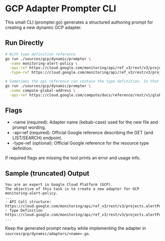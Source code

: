 # GCP Adapter Prompter CLI

This small CLI (prompter.go) generates a structured authoring prompt for creating a new dynamic GCP adapter.

## Run Directly
```bash
# With type definition reference
go run ./sources/gcp/dynamic/prompter \
  -name monitoring-alert-policy \
  -api-ref https://cloud.google.com/monitoring/api/ref_v3/rest/v3/projects.alertPolicies/get \
  -type-ref https://cloud.google.com/monitoring/api/ref_v3/rest/v3/projects.alertPolicies#AlertPolicy

# Sometimes the api reference can contain the type definition. In that case we can skip this reference.
go run ./sources/gcp/dynamic/prompter \
  -name compute-global-address \
  -api-ref https://cloud.google.com/compute/docs/reference/rest/v1/globalAddresses/get
```

## Flags
- -name (required): Adapter name (kebab-case) used for the new file and prompt wording.
- -api-ref (required): Official Google reference describing the GET (and LIST/SEARCH) endpoint.
- -type-ref (optional): Official Google reference for the resource type definition.

If required flags are missing the tool prints an error and usage info.

## Sample (truncated) Output
```
You are an expert in Google Cloud Platform (GCP).
The objective of this task is to create a new adapter for GCP monitoring-alert-policy.
...
- API Call structure: https://cloud.google.com/monitoring/api/ref_v3/rest/v3/projects.alertPolicies/get
- Type Definition https://cloud.google.com/monitoring/api/ref_v3/rest/v3/projects.alertPolicies#AlertPolicy
...
```

Keep the generated prompt nearby while implementing the adapter in `sources/gcp/dynamic/adapters/<name>.go`.

